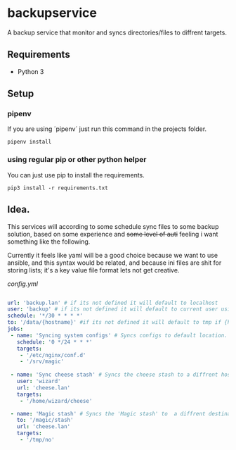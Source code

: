# backupservice
A backup service that monitor and syncs directories/files to diffrent targets.

## Requirements

* Python 3

## Setup

### pipenv
If you are using ´pipenv´ just run this command in the projects folder.
```
pipenv install
```

### using regular pip or other python helper
You can just use pip to install the requirements. 
```
pip3 install -r requirements.txt
```

## Idea.

This services will according to some schedule sync files to some backup solution,
 based on some experience and ~~some level of auti~~ feeling i want something like the following.

Currently it feels like yaml will be a good choice because we want to use ansible, and this syntax would be related,
 and because ini files are shit for storing lists; it's a key value file format lets not get creative.

*config.yml*
```yaml

url: 'backup.lan' # if its not defined it will default to localhost
user: 'backup' # if its not defined it will default to current user using the $USER enviroment variable
schedule: '*/30 * * * *'
to: '/data/{hostname}' #if its not defined it will default to tmp if {hostname} is defined it will replace it with current hostname.
jobs:
 - name: 'Syncing system configs' # Syncs configs to default location.
   schedule: '0 */24 * * *'
   targets:
    - '/etc/nginx/conf.d'
    - '/srv/magic'
 
 - name: 'Sync cheese stash' # Syncs the cheese stash to a diffrent host using the default schedule.
   user: 'wizard'
   url: 'cheese.lan'
   targets:
    - '/home/wizard/cheese'

 - name: 'Magic stash' # Syncs the 'Magic stash' to  a diffrent destination path.
   to: '/magic/stash'
   url: 'cheese.lan'
   targets: 
    - '/tmp/no'

```
